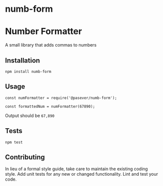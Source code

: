 # numb-form

Number Formatter
=========

A small library that adds commas to numbers

## Installation

  `npm install numb-form`

## Usage

    const numFormatter = require('@pasever/numb-form');

    const formattedNum = numFormatter(67890);
  
  
  Output should be `67,890`


## Tests

  `npm test`

## Contributing

In lieu of a formal style guide, take care to maintain the existing coding style. Add unit tests for any new or changed functionality. Lint and test your code.